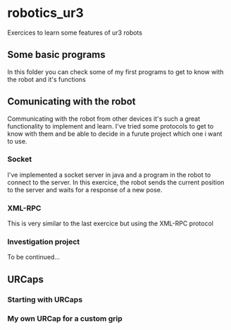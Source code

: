 # robotics_ur3
Exercices to learn some features of ur3 robots

## Some basic programs
In this folder you can check some of my first programs to get to know with the robot and it's functions
## Comunicating with the robot
Communicating with the robot from other devices it's such a great functionality to implement and learn. I've tried some protocols to get to know with them and be able to decide in a furute project which one i want to use.
### Socket
I've implemented a socket server in java and a program in the robot to connect to the server. In this exercice, the robot sends the current position to the server and waits for a response of a new pose.
### XML-RPC
This is very similar to the last exercice but using the XML-RPC protocol
### Investigation project
To be continued...
## URCaps
### Starting with URCaps
### My own URCap for a custom grip
